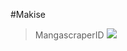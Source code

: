 #Makise
>MangascraperID
![](https://1.bp.blogspot.com/-5m3PZAdxMuo/XRU3yhBPSmI/AAAAAAAAJig/43t36iYc4Hw7LGK9XcJnSOITrnOdOBtMgCLcBGAs/s1600/Screenshot_21.png)